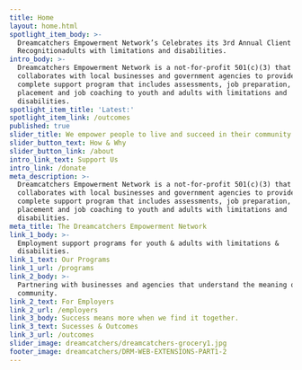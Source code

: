 ```yaml
---
title: Home
layout: home.html
spotlight_item_body: >-
  Dreamcatchers Empowerment Network’s Celebrates its 3rd Annual Client Success
  Recognitionadults with limitations and disabilities.
intro_body: >-
  Dreamcatchers Empowerment Network is a not-for-profit 501(c)(3) that
  collaborates with local businesses and government agencies to provide a
  complete support program that includes assessments, job preparation, job
  placement and job coaching to youth and adults with limitations and
  disabilities.
spotlight_item_title: 'Latest:'
spotlight_item_link: /outcomes
published: true
slider_title: We empower people to live and succeed in their community.
slider_button_text: How & Why
slider_button_link: /about
intro_link_text: Support Us
intro_link: /donate
meta_description: >-
  Dreamcatchers Empowerment Network is a not-for-profit 501(c)(3) that
  collaborates with local businesses and government agencies to provide a
  complete support program that includes assessments, job preparation, job
  placement and job coaching to youth and adults with limitations and
  disabilities.
meta_title: The Dreamcatchers Empowerment Network
link_1_body: >-
  Employment support programs for youth & adults with limitations &
  disabilities.
link_1_text: Our Programs
link_1_url: /programs
link_2_body: >-
  Partnering with businesses and agencies that understand the meaning of
  community.
link_2_text: For Employers
link_2_url: /employers
link_3_body: Success means more when we find it together.
link_3_text: Sucesses & Outcomes
link_3_url: /outcomes
slider_image: dreamcatchers/dreamcatchers-grocery1.jpg
footer_image: dreamcatchers/DRM-WEB-EXTENSIONS-PART1-2
---
```

